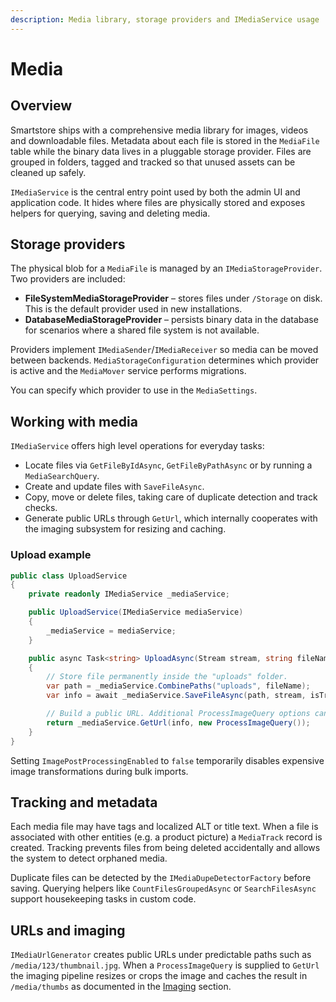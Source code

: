 ```yaml
---
description: Media library, storage providers and IMediaService usage
---
```


# Media

## Overview

Smartstore ships with a comprehensive media library for images, videos and downloadable files. Metadata about each file is stored in the `MediaFile` table while the binary data lives in a pluggable storage provider. Files are grouped in folders, tagged and tracked so that unused assets can be cleaned up safely.

`IMediaService` is the central entry point used by both the admin UI and application code. It hides where files are physically stored and exposes helpers for querying, saving and deleting media.

## Storage providers

The physical blob for a `MediaFile` is managed by an `IMediaStorageProvider`. Two providers are included:

- **FileSystemMediaStorageProvider** – stores files under `/Storage` on disk. This is the default provider used in new installations.
- **DatabaseMediaStorageProvider** – persists binary data in the database for scenarios where a shared file system is not available.

Providers implement `IMediaSender`/`IMediaReceiver` so media can be moved between backends. `MediaStorageConfiguration` determines which provider is active and the `MediaMover` service performs migrations.

You can specify which provider to use in the `MediaSettings`.

## Working with media

`IMediaService` offers high level operations for everyday tasks:

- Locate files via `GetFileByIdAsync`, `GetFileByPathAsync` or by running a `MediaSearchQuery`.
- Create and update files with `SaveFileAsync`.
- Copy, move or delete files, taking care of duplicate detection and track checks.
- Generate public URLs through `GetUrl`, which internally cooperates with the imaging subsystem for resizing and caching.

### Upload example

```csharp
public class UploadService
{
    private readonly IMediaService _mediaService;

    public UploadService(IMediaService mediaService)
    {
        _mediaService = mediaService;
    }

    public async Task<string> UploadAsync(Stream stream, string fileName)
    {
        // Store file permanently inside the "uploads" folder.
        var path = _mediaService.CombinePaths("uploads", fileName);
        var info = await _mediaService.SaveFileAsync(path, stream, isTransient: false);

        // Build a public URL. Additional ProcessImageQuery options can resize on the fly.
        return _mediaService.GetUrl(info, new ProcessImageQuery());
    }
}
```

Setting `ImagePostProcessingEnabled` to `false` temporarily disables expensive image transformations during bulk imports.

## Tracking and metadata

Each media file may have tags and localized ALT or title text. When a file is associated with other entities (e.g. a product picture) a `MediaTrack` record is created. Tracking prevents files from being deleted accidentally and allows the system to detect orphaned media.

Duplicate files can be detected by the `IMediaDupeDetectorFactory` before saving. Querying helpers like `CountFilesGroupedAsync` or `SearchFilesAsync` support housekeeping tasks in custom code.

## URLs and imaging

`IMediaUrlGenerator` creates public URLs under predictable paths such as `/media/123/thumbnail.jpg`. When a `ProcessImageQuery` is supplied to `GetUrl` the imaging pipeline resizes or crops the image and caches the result in `/media/thumbs` as documented in the [Imaging](imaging.md) section.